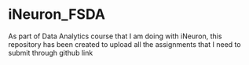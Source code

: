 # iNeuron_FSDA
As part of Data Analytics course that I am doing with iNeuron, this repository has been created to upload all the assignments that I need to submit through github link
